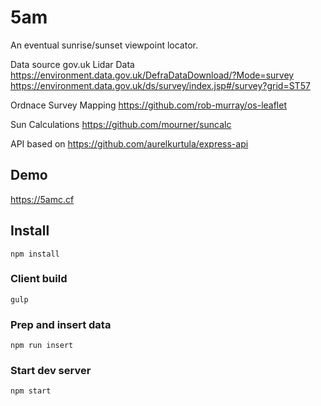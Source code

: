 # 5am
An eventual sunrise/sunset viewpoint locator.

Data source
gov.uk Lidar Data 
https://environment.data.gov.uk/DefraDataDownload/?Mode=survey
https://environment.data.gov.uk/ds/survey/index.jsp#/survey?grid=ST57

Ordnace Survey Mapping
https://github.com/rob-murray/os-leaflet

Sun Calculations
https://github.com/mourner/suncalc

API based on
https://github.com/aurelkurtula/express-api

## Demo
https://5amc.cf

## Install
`npm install`

### Client build
`gulp`

### Prep and insert data
`npm run insert`

### Start dev server
`npm start`